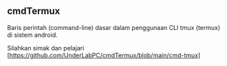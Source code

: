 ## cmdTermux
Baris perintah (command-line) dasar dalam penggunaan CLI tmux (termux) di sistem android.

Silahkan simak dan pelajari [https://github.com/UnderLabPC/cmdTermux/blob/main/cmd-tmux]

